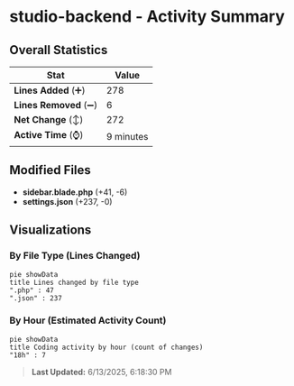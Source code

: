 # studio-backend - Activity Summary 

## Overall Statistics

| Stat                   | Value                                                             |
| ---------------------- | ----------------------------------------------------------------- |
| **Lines Added** (➕)   | 278                                          |
| **Lines Removed** (➖) | 6                                        |
| **Net Change** (↕)    | 272                |
| **Active Time** (⌚)   | 9 minutes |


## Modified Files
- **sidebar.blade.php** (+41, -6)
- **settings.json** (+237, -0)

## Visualizations

### By File Type (Lines Changed)

```mermaid
pie showData
title Lines changed by file type
".php" : 47
".json" : 237
```

### By Hour (Estimated Activity Count)

```mermaid
pie showData
title Coding activity by hour (count of changes)
"18h" : 7
```


> **Last Updated:** 6/13/2025, 6:18:30 PM